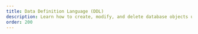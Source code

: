 ```yaml
---
title: Data Definition Language (DDL)
description: Learn how to create, modify, and delete database objects using SQL Data Definition Language (DDL) statements.
order: 200
---
```

